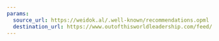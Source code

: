 ```yaml
---
params:
  source_url: https://weidok.al/.well-known/recommendations.opml
  destination_url: https://www.outofthisworldleadership.com/feed/
---
```


